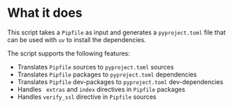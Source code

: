 # What it does

This script takes a `Pipfile` as input and generates a `pyproject.toml` file
that can be used with `uv` to install the dependencies.

The script supports the following features:

- Translates `Pipfile` sources to `pyproject.toml` sources
- Translates `Pipfile` packages to `pyproject.toml` dependencies
- Translates `Pipfile` dev-packages to `pyproject.toml` dev-dependencies
- Handles ` extras` and `index` directives in `Pipfile` packages
- Handles `verify_ssl` directive in `Pipfile` sources